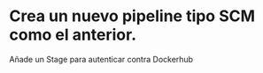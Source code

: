 # Crea un nuevo pipeline tipo SCM como el anterior.

Añade un Stage para autenticar contra Dockerhub